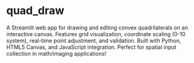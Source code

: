 # quad_draw
A Streamlit web app for drawing and editing convex quadrilaterals on an interactive canvas. Features grid visualization, coordinate scaling (0-10 system), real-time point adjustment, and validation. Built with Python, HTML5 Canvas, and JavaScript integration. Perfect for spatial input collection in math/imaging applications!
